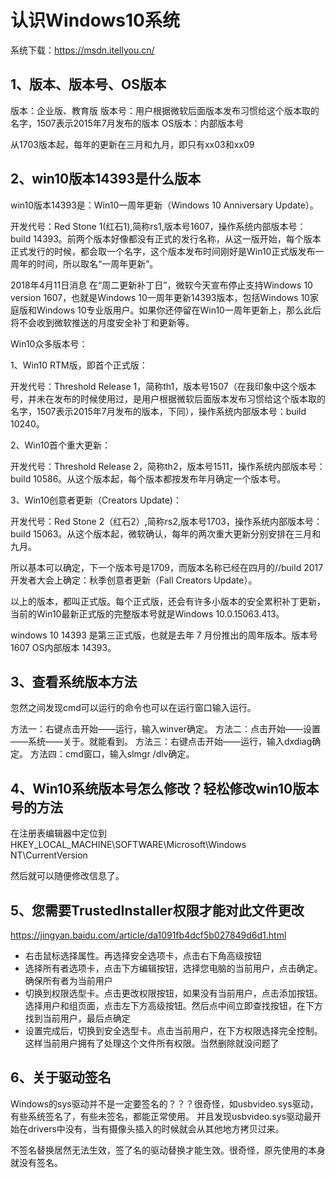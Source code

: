 # 认识Windows10系统

系统下载：https://msdn.itellyou.cn/

## 1、版本、版本号、OS版本
版本：企业版、教育版
版本号：用户根据微软后面版本发布习惯给这个版本取的名字，1507表示2015年7月发布的版本
OS版本：内部版本号

从1703版本起，每年的更新在三月和九月，即只有xx03和xx09

## 2、win10版本14393是什么版本
win10版本14393是：Win10一周年更新（Windows 10 Anniversary Update）。

开发代号：Red Stone 1(红石1),简称rs1,版本号1607，操作系统内部版本号：build 14393。前两个版本好像都没有正式的发行名称，从这一版开始，每个版本正式发行的时候，都会取一个名字，这个版本发布时间刚好是Win10正式版发布一周年的时间，所以取名“一周年更新”。

2018年4月11日消息 在“周二更新补丁日”，微软今天宣布停止支持Windows 10 version 1607，也就是Windows 10一周年更新14393版本，包括Windows 10家庭版和Windows 10专业版用户。如果你还停留在Win10一周年更新上，那么此后将不会收到微软推送的月度安全补丁和更新等。

Win10众多版本号：

1、Win10 RTM版，即首个正式版：

开发代号：Threshold Release 1，简称th1，版本号1507（在我印象中这个版本号，并未在发布的时候使用过，是用户根据微软后面版本发布习惯给这个版本取的名字，1507表示2015年7月发布的版本，下同），操作系统内部版本号：build 10240。

2、Win10首个重大更新：

开发代号：Threshold Release 2，简称th2，版本号1511，操作系统内部版本号：build 10586。从这个版本起，每个版本都按发布年月确定一个版本号。

3、Win10创意者更新（Creators Update)：

开发代号：Red Stone 2（红石2）,简称rs2,版本号1703，操作系统内部版本号：build 15063。从这个版本起，微软确认，每年的两次重大更新分别安排在三月和九月。

所以基本可以确定，下一个版本号是1709，而版本名称已经在四月的//build 2017开发者大会上确定：秋季创意者更新（Fall Creators Update）。

以上的版本，都叫正式版。每个正式版，还会有许多小版本的安全累积补丁更新，当前的Win10最新正式版的完整版本号就是Windows 10.0.15063.413。

windows 10 14393 是第三正式版，也就是去年 7 月份推出的周年版本。版本号 1607  OS内部版本 14393。

## 3、查看系统版本方法

忽然之间发现cmd可以运行的命令也可以在运行窗口输入运行。

方法一：右键点击开始——运行，输入winver确定。
方法二：点击开始——设置——系统——关于。就能看到。
方法三：右键点击开始——运行，输入dxdiag确定。
方法四：cmd窗口，输入slmgr /dlv确定。

## 4、Win10系统版本号怎么修改？轻松修改win10版本号的方法
在注册表编辑器中定位到 HKEY_LOCAL_MACHINE\SOFTWARE\Microsoft\Windows NT\CurrentVersion

然后就可以随便修改信息了。


## 5、您需要TrustedInstaller权限才能对此文件更改
https://jingyan.baidu.com/article/da1091fb4dcf5b027849d6d1.html

- 右击鼠标选择属性。再选择安全选项卡，点击右下角高级按钮
- 选择所有者选项卡，点击下方编辑按钮，选择您电脑的当前用户，点击确定。确保所有者为当前用户
- 切换到权限选型卡。点击更改权限按钮，如果没有当前用户，点击添加按钮。选择用户和组页面，点击左下方高级按钮。然后点中间立即查找按钮，在下方找到当前用户，最后点确定
- 设置完成后，切换到安全选型卡。点击当前用户，在下方权限选择完全控制。这样当前用户拥有了处理这个文件所有权限。当然删除就没问题了

## 6、关于驱动签名
Windows的sys驱动并不是一定要签名的？？？很奇怪，如usbvideo.sys驱动，有些系统签名了，有些未签名，都能正常使用。
并且发现usbvideo.sys驱动最开始在drivers中没有，当有摄像头插入的时候就会从其他地方拷贝过来。

不签名替换居然无法生效，签了名的驱动替换才能生效。很奇怪，原先使用的本身就没有签名。























